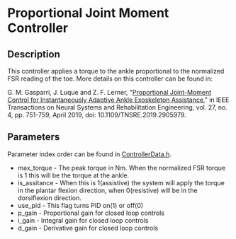 # Proportional Joint Moment Controller

## Description
This controller applies a torque to the ankle proportional to the normalized FSR reading of the toe.
More details on this controller can be found in:

G\. M\. Gasparri, J. Luque and Z. F. Lerner, 
"[Proportional Joint-Moment Control for Instantaneously Adaptive Ankle Exoskeleton Assistance](https://ieeexplore.ieee.org/abstract/document/8669971)," 
in IEEE Transactions on Neural Systems and Rehabilitation Engineering, vol. 27, no. 4, pp. 751-759, April 2019, doi: 10.1109/TNSRE.2019.2905979.

## Parameters
Parameter index order can be found in [ControllerData.h](/ExoCode/src/ControllerData.h).
- max_torque - The peak torque in Nm.  When the normalized FSR torque is 1 this will be the torque at the ankle.
- is_assitance - When this is 1(assistive) the system will apply the torque in the plantar flexion direction, when 0(resistive) will be in the dorsiflexion direction.
- use_pid - This flag turns PID on(1) or off(0)
- p_gain - Proportional gain for closed loop controls
- i_gain - Integral gain for closed loop controls
- d_gain - Derivative gain for closed loop controls